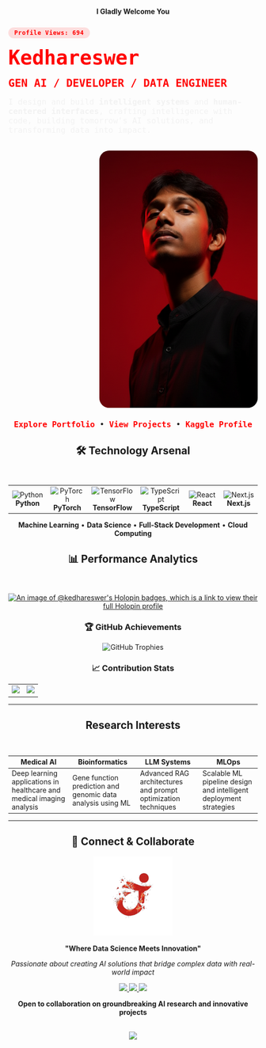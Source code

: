 <div align="center">

**I Gladly Welcome You**

<div style="display:flex; justify-content:space-between; align-items:center; gap:2rem; width:100%; flex-wrap:wrap; margin:1.5rem 0;">
  <div style="flex:1; min-width:260px; text-align:left; display:flex; flex-direction:column; gap:1rem;">
    <span style="display:inline-block; padding:0.25rem 0.75rem; border-radius:999px; background:rgba(255,0,0,0.12); color:#FF0000; font-family:'Fira Code', monospace; font-size:0.75rem; font-weight:600; letter-spacing:0.05em; width:max-content;">Profile Views: <span style="font-weight:700;">694</span></span>
    <h1 style="margin:0; font-size:2.5rem; color:#FF0000; font-family:'Fira Code', monospace;">Kedhareswer</h1>
    <h2 style="margin:0; font-size:1.35rem; color:#FF0000; font-family:'Fira Code', monospace;">GEN AI / DEVELOPER / DATA ENGINEER </h2>
    <p style="margin:0; font-size:1rem; color:#f2f2f2; font-family:'Fira Code', monospace;">I design and build <strong>intelligent systems</strong> and <strong>human-centered interfaces</strong>, crafting intelligence with code, building tomorrow's AI solutions, and transforming data into impact.</p>
  </div>
  <div style="flex:1; min-width:260px; display:flex; justify-content:flex-end;">
    <img src="./Assests/me.png" alt="Kedhareswer working on creative AI projects" style="width:320px; height:520px; max-width:100%; border-radius:20px; object-fit:cover; object-position:center 55%; box-shadow:inset 0 0 0 2000px rgba(0,0,0,0.35);" />
  </div>
</div>

<p style="margin:0; font-size:1rem; font-family:'Fira Code', monospace;">
  <a href="https://naa-peru.vercel.app/" style="color:#FF0000; text-decoration:none; font-weight:600;">Explore Portfolio</a>
  •
  <a href="https://github.com/Kedhareswer?tab=repositories" style="color:#FF0000; text-decoration:none; font-weight:600;">View Projects</a>
  •
  <a href="https://www.kaggle.com/kedhareswernaidu" style="color:#FF0000; text-decoration:none; font-weight:600;">Kaggle Profile</a>
</p>

</div>
<div align="center">

## 🛠️ Technology Arsenal

<br/>

<table>
<tr>
<td align="center" width="100">
<img width="50" height="50" src="https://cdn.jsdelivr.net/gh/devicons/devicon/icons/python/python-original.svg" alt="Python"/>
<br/><strong>Python</strong>
</td>
<td align="center" width="100">
<img width="50" height="50" src="https://cdn.jsdelivr.net/gh/devicons/devicon/icons/pytorch/pytorch-original.svg" alt="PyTorch"/>
<br/><strong>PyTorch</strong>
</td>
<td align="center" width="100">
<img width="50" height="50" src="https://cdn.jsdelivr.net/gh/devicons/devicon/icons/tensorflow/tensorflow-original.svg" alt="TensorFlow"/>
<br/><strong>TensorFlow</strong>
</td>
<td align="center" width="100">
<img width="50" height="50" src="https://cdn.jsdelivr.net/gh/devicons/devicon/icons/typescript/typescript-original.svg" alt="TypeScript"/>
<br/><strong>TypeScript</strong>
</td>
<td align="center" width="100">
<img width="50" height="50" src="https://cdn.jsdelivr.net/gh/devicons/devicon/icons/react/react-original.svg" alt="React"/>
<br/><strong>React</strong>
</td>
<td align="center" width="100">
<img width="50" height="50" src="https://cdn.jsdelivr.net/gh/devicons/devicon/icons/nextjs/nextjs-original.svg" alt="Next.js"/>
<br/><strong>Next.js</strong>
</td>
</tr>
</table>

**Machine Learning** • **Data Science** • **Full-Stack Development** • **Cloud Computing**

</div>


<div align="center">

## 📊 Performance Analytics

<br/>

[![An image of @kedhareswer's Holopin badges, which is a link to view their full Holopin profile](https://holopin.me/kedhareswer)](https://holopin.io/@kedhareswer)

### 🏆 **GitHub Achievements**
<p align="center">
  <img src="https://github-profile-trophy.vercel.app/?username=Kedhareswer&theme=tokyonight&no-frame=true&row=1&column=7&margin-w=10&margin-h=10" alt="GitHub Trophies"/>
</p>

### 📈 **Contribution Stats**
<table>
<tr>
<td align="center">
<img width="400" src="https://github-readme-stats.vercel.app/api?username=Kedhareswer&show_icons=true&theme=tokyonight&hide_border=true&bg_color=0D1117&title_color=FF0000&icon_color=FF0000&text_color=FFFFFF&count_private=true&include_all_commits=true"/>
</td>
<td align="center">
<img width="400" src="https://github-readme-streak-stats.herokuapp.com/?user=Kedhareswer&theme=tokyonight&hide_border=true&background=0D1117&stroke=FF0000&ring=FF0000&fire=FF6B35&currStreakLabel=FF0000"/>
</td>
</tr>
</table>

</div>

---

<div align="center">

## Research Interests

<br/>

</div>

| Medical AI | Bioinformatics | LLM Systems | MLOps |
| --- | --- | --- | --- |
| Deep learning applications in healthcare and medical imaging analysis | Gene function prediction and genomic data analysis using ML | Advanced RAG architectures and prompt optimization techniques | Scalable ML pipeline design and intelligent deployment strategies |

---

<div align="center">

## 🌟 Connect & Collaborate

<img src="./Assests/elements4.png" width="160" alt="Collaborative illustration"/>

**"Where Data Science Meets Innovation"**

*Passionate about creating AI solutions that bridge complex data with real-world impact*

<p>
<a href="https://naa-peru.vercel.app/">
<img src="https://img.shields.io/badge/🌐_Portfolio-FF0000?style=for-the-badge&logoColor=white&labelColor=1a1a1a"/>
</a>
<a href="https://linkedin.com/in/kedhareswernaidu">
<img src="https://img.shields.io/badge/💼_LinkedIn-0077B5?style=for-the-badge&logo=linkedin&logoColor=white&labelColor=1a1a1a"/>
</a>
<a href="https://www.kaggle.com/kedhareswernaidu">
<img src="https://img.shields.io/badge/🏆_Kaggle-20BEFF?style=for-the-badge&logo=kaggle&logoColor=white&labelColor=1a1a1a"/>
</a>
</p>

**Open to collaboration on groundbreaking AI research and innovative projects**

<br/>

<img src="https://capsule-render.vercel.app/api?type=waving&color=gradient&customColorList=12,20,24,32&height=100&section=footer&animation=twinkling"/>
</div>
